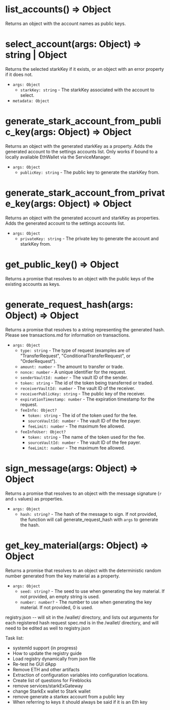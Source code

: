 # list_accounts() => Object
Returns an object with the account names as public keys.

# select_account(args: Object) => string | Object
Returns the selected starkKey if it exists, or an object with an error property if it does not.

* `args: Object`
  * `starkKey: string` - The starkKey associated with the account to select.
* `metadata: Object`

# generate_stark_account_from_public_key(args: Object) => Object
Returns an object with the generated starkKey as a property. Adds the generated account to the settings accounts list. Only works if bound to a locally avaliable EthWallet via the ServiceManager.

* `args: Object`
  * `publicKey: string` - The public key to generate the starkKey from.


# generate_stark_account_from_private_key(args: Object) => Object
Returns an object with the generated account and starkKey as properties. Adds the generated account to the settings accounts list. 

* `args: Object`
  * `privateKey: string` - The private key to generate the account and starkKey from.


# get_public_key() => Object
Returns a promise that resolves to an object with the public keys of the existing accounts as keys.

# generate_request_hash(args: Object)  => Object
Returns a promise that resolves to a string representing the generated hash. Please see transactions.md for information on transactions.

* `args: Object`
  * `type: string` - The type of request (examples are of "TransferRequest", "ConditionalTransferRequest", or "OrderRequest").
  * `amount: number` - The amount to transfer or trade.
  * `nonce: number` - A unique identifier for the request.
  * `senderVaultId: number` - The vault ID of the sender.
  * `token: string` - The id of the token being transferred or traded.
  * `receiverVaultId: number` - The vault ID of the receiver.
  * `receiverPublicKey: string` - The public key of the receiver.
  * `expirationTimestamp: number` - The expiration timestamp for the request.
  * `feeInfo: Object?`
    * `token: string` - The id of the token used for the fee.
    * `sourceVaultId: number` - The vault ID of the fee payer.
    * `feeLimit: number` - The maximum fee allowed.
  * `feeInfoUser: Object?`
    * `token: string` - The name of the token used for the fee.
    * `sourceVaultId: number` - The vault ID of the fee payer.
    * `feeLimit: number` - The maximum fee allowed.

# sign_message(args: Object) => Object
Returns a promise that resolves to an object with the message signature (`r` and `s` values) as properties.

* `args: Object`
  * `hash: string?` - The hash of the message to sign. If not provided, the function will call generate_request_hash with `args` to generate the hash.

# get_key_material(args: Object) => Object
Returns a promise that resolves to an object with the deterministic random number generated from the key material as a property.

* `args: Object`
  * `seed: string?` - The seed to use when generating the key material. If not provided, an empty string is used.
  * `number: number?` - The number to use when generating the key material. If not provided, 0 is used.
  
  
  
  
  
registry.json -- will sit in the /wallet/ directory, and lists out arguments for each registered hash request
spec.md is in the /wallet/ directory, and will need to be edited as well to registry.json

Task list:
- systemId support (in progress)
- How to update the registry guide
- Load registry dynamically from json file
- Re-test he GUI dApp
- Remove ETH and other artifacts
- Extraction of configuration variables into configuration locations.
- Create list of questions for Fireblocks
- remove services/starkExGateway
- change StarkEx wallet to Stark wallet
- remove generate a starkex account from a public key
- When referring to keys it should always be said if it is an Eth key